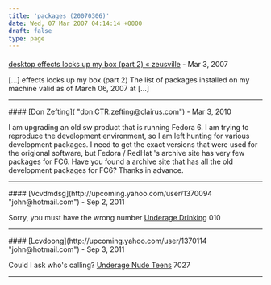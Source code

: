 ```yaml
---
title: 'packages (20070306)'
date: Wed, 07 Mar 2007 04:14:14 +0000
draft: false
type: page
---
```



#### 
[desktop effects locks up my box (part 2) &laquo; zeusville](http://zeusville.wordpress.com/2007/03/07/desktop-effects-locks-up-my-box-part-2/ "") - <time datetime="2007-03-07 00:34:37">Mar 3, 2007</time>

\[...\] effects locks up my box (part 2) The list of packages installed on my machine valid as of March 06, 2007 at \[...\]
<hr />
#### 
[Don Zefting]( "don.CTR.zefting@clairus.com") - <time datetime="2010-03-24 10:32:38">Mar 3, 2010</time>

I am upgrading an old sw product that is running Fedora 6. I am trying to reproduce the development environment, so I am left hunting for various development packages. I need to get the exact versions that were used for the origional software, but Fedora / RedHat 's archive site has very few packages for FC6. Have you found a archive site that has all the old development packages for FC6? Thanks in advance.
<hr />
#### 
[Vcvdmdsg](http://upcoming.yahoo.com/user/1370094 "john@hotmail.com") - <time datetime="2011-09-20 21:53:47">Sep 2, 2011</time>

Sorry, you must have the wrong number [Underage Drinking](http://upcoming.yahoo.com/user/1370094) 010
<hr />
#### 
[Lcvdoong](http://upcoming.yahoo.com/user/1370114 "john@hotmail.com") - <time datetime="2011-09-21 03:21:40">Sep 3, 2011</time>

Could I ask who's calling? [Underage Nude Teens](http://upcoming.yahoo.com/user/1370114) 7027
<hr />
